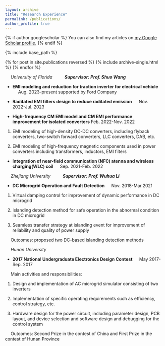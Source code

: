 ```yaml
---
layout: archive
title: "Research Experience"
permalink: /publications/
author_profile: true
---
```


{% if author.googlescholar %}
  You can also find my articles on <u><a href="{{https://scholar.google.com/citations?hl=en&tzom=300&user=j0mw7EAAAAAJ}}">my Google Scholar profile</a>.</u>
{% endif %}

{% include base_path %}

{% for post in site.publications reversed %}
  {% include archive-single.html %}
{% endfor %}

 &emsp; _University of Florida_              &emsp;     &emsp;                      **_Supervisor: Prof. Shuo Wang_**
 
*  **EMI modeling and reduction for traction inverter for electrical vehicle**  &emsp;      Aug. 2023-present supported by Ford Company
  
*  **Raditated EMI filters design to reduce raditated emission**  &emsp;      Nov. 2022-Jul. 2023
  
*  **High-frequency CM EMI model and CM EMI performance improvement for isolated converters**   Feb. 2022-Nov. 2022
  
1)	EMI modeling of high-density DC-DC converters, including flyback converters, two-switch forward converters, LLC converters, DAB, etc.

2)	EMI modeling of high-frequency magnetic components used in power converters including transformers, inductors, EMI filters
   
*  **Integration of near-field communication (NFC) atenna and wireless charging(WLC) coil**  &emsp;      Sep. 2021-Feb. 2022


 &emsp; _Zhejiang University_              &emsp;     &emsp;                      **_Supervisor: Prof. Wuhua Li_**
*  **DC Microgrid Operation and Fault Detection**        &emsp;                     Nov. 2018-Mar.2021

1)	Virtual damping control for improvement of dynamic performance in DC microgrid

2)	Islanding detection method for safe operation in the abnormal condition in DC microgrid

3)	Seamless transfer strategy at islanding event for improvement of reliability and quality of power supply

   &emsp; Outcomes: proposed two DC-based islanding detection methods


  &emsp; _Hunan University_              &emsp;    
  *  **2017 National Undergraduate Electronics Design Contest**       &emsp;                   May 2017-Sep. 2017
   
                      
   
 &emsp; Main activities and responsibilities:
 
1)	Design and implementation of AC microgrid simulator consisting of two inverters

2)	Implementation of specific operating requirements such as efficiency, control strategy, etc.

3)	Hardware design for the power circuit, including parameter design, PCB layout, and device selection and software design and debugging for the control system

   &emsp; Outcomes: Second Prize in the contest of China and First Prize in the contest of Hunan Province

